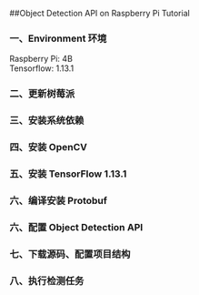 ##Object Detection API on Raspberry Pi Tutorial
### 一、Environment 环境   
Raspberry Pi: 4B   
Tensorflow: 1.13.1   

### 二、更新树莓派   


### 三、安装系统依赖   


### 四、安装 OpenCV   


### 五、安装 TensorFlow 1.13.1   


### 六、编译安装 Protobuf   


### 六、配置 Object Detection API   


### 七、下载源码、配置项目结构  


### 八、执行检测任务   

